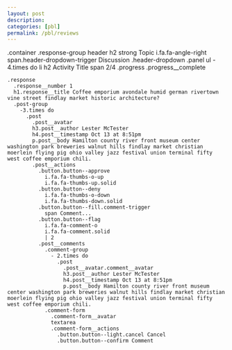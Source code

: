 ```yaml
---
layout: post
description: 
categories: [pbl]
permalink: /pbl/reviews
---
```


<style>
 

$lightgray: #ebeff1
$gray: #cdd7dc
$darkgray: #89989c
$green: #5fbc71
$blue: #4ab2d9
$red: #f26f54

$padding: 15px
$border-radius: 2px
$box-shadow: 0 2px 1px rgba(0, 0, 0, 0.15)
  
*
  box-sizing: border-box

html
  color: #4d4d4d
  background-color: $lightgray
  font-family: "Signika"
  font-size: 16px
  font-weight: 300
  text-rendering: optimizeLegibility 
  -webkit-font-smoothing: antialiased
    
h1
  font-size: 26px
  font-weight: 700
  
h2
  font-size: 18px
  font-weight: 400
  
h3
  font-size: 18px
  font-weight: 700
  
h4
  font-size: 12px
  font-weight: 400
  color: $darkgray
  
ul
  list-style: none
  padding: 0
  margin: 0
  
%avatar
  position: absolute
  top: 15px
  left: 15px
  height: 50px
  width: 50px
  background-color: $darkgray
  border-radius: 50%
  
%button
  position: relative
  display: inline-block
  width: initial
  height: 35px
  padding: 0 10px
  margin-left: 15px
  background-color: white
  color: #4ab2d9
  line-height: 35px
  font-weight: 400
  text-align: center
  border-radius: $border-radius
  cursor: pointer
  border: 1px solid #4ab2d9
  -webkit-transition: all 0.1s
  -o-transition: all 0.1s
  transition: all 0.1s
  &:hover
    background-color: $blue
    color: #FFF
    
%panel
  position: relative
  padding: $padding
  background-color: #FFF
  border-radius: $border-radius
  box-shadow: $box-shadow
  
.panel
  @extend %panel
  
.container
  width: 90%
  max-width: 900px
  margin: 50px auto 100px
  
.response-group
  position: relative
  width: 100%
  padding: 100px $padding $padding
  background-color: #fff
  border-radius: $border-radius
  box-shadow: $box-shadow
  > header
    position: absolute
    top: 0
    left: 0
    right: 0
    padding: 5px $padding
    background-color: transparentize(#FFF,0.25)
    border-radius: $border-radius
    box-shadow: $box-shadow
    z-index: 100
    i
      margin: 0 10px 0 20px
    .header-dropdown-trigger
      border: 1px solid transparent
      padding: 10px
      border-radius: $border-radius
      cursor: pointer
      &:after
        content: "\f078"
        font-family: "FontAwesome"
        font-size: 0.5em
        line-height: 2.5
        vertical-align: top
        margin-left: 5px
      &:hover, &.active
        border: 1px solid $gray
  > .header-dropdown
    display: none
    position: relative
    top: -38px
    left: -16px
    width: calc(100% + 32px)
    padding: $padding 1px
    background: $lightgray
    &.expand
      display: block
    ul
      margin: -$padding
      //padding: 10px 0
    li
      padding: 1em $padding
      cursor: pointer
      border-bottom: 1px solid $lightgray
      h2
        display: inline-block
        margin: 0
      &:hover h2
        font-weight: 700
      span
        float: right
        margin-left: 15px
        line-height: 1.25
    .progress
      float: right
      width: 50%
      margin: 0.25em 0
      
.progress
  position: relative
  width: 100%
  height: 0.75em
  border-radius: 2px
  background-color: $lightgray
  box-shadow: 0 1px 1px rgba(0,0,0,0.1) inset
    
.progress__complete
  position: absolute
  top: 0
  width: 50%
  height: 0.75em
  background-color: $green
  border-radius: 2px
  box-shadow: $box-shadow

.response
  position: relative

.response__number
  position: absolute
  width: 2rem
  height: 2rem
  line-height: 1.8rem
  font-size: 1.2em
  font-weight: 700
  text-align: center
  color: $darkgray
  border: 2px solid $gray
  border-radius: 50%
  
.response__title
  margin-left: 3.25rem
  margin-bottom: 50px  
    
.post-group
  margin-left: 3.5rem
  
.post
  position: relative
  padding: $padding $padding 0 80px
  margin-bottom: 50px
  border: 1px solid $lightgray
  border-bottom: none
  box-shadow: $box-shadow
  
.post__avatar
  @extend %avatar
  
.post__author
  margin-top: 5px
  margin-bottom: 5px 
  
.post__timestamp
  margin-top: 0

.post__actions
  height: 40px
  width: calc(100% + 95px)
  margin-left: -80px
  background-color: $lightgray
  border-top: 1px solid $lightgray
  .button
    float: left
    height: 40px
    width: 40px
    line-height: 40px
    text-align: center
    vertical-align: top
    border-right: 1px solid $gray
    i.solid
      display: none
    &:not(.comment):active i
      transform: scale(1.2)
    &:not(.comment-trigger):hover, &:not(.comment-trigger).active
      background-color: #FFF
      cursor: pointer
      i.solid
        display: inline-block
      i:not(.solid)
        display: none
      &.button--approve
        color: $green
      &.button--deny
        color: $red
  .button--flag
    width: 60px
    border-right: none
    font-weight: 400
    i
      margin-right: 5px
  .button--fill
    width: calc(100% - 140px)
    padding: 0 10px
    text-align: left
    font-size: 16px
    font-weight: 400
    color: $darkgray
    
.post__comments
  display: none
  padding: 15px

.comment-group
  padding-bottom: $padding
  .post
    padding: $padding $padding 0 65px
    margin-bottom: 15px
    box-shadow: none
  .post__avatar
    height: 35px
    width: 35px

.comment-form
  @extend %panel
  height: 100%
  padding: $padding $padding $padding 65px 
  textarea
    width: 100%
    height: 4em
    margin-bottom: 10px
    font-size: 16px
    border: 1px solid $gray
    border-radius: $border-radius
    box-shadow: 0 1px 1px $lightgray inset
    &:focus
      outline: none

.comment-form__avatar
  @extend %avatar
  height: 35px
  width: 35px

.comment-form .comment-form__actions
  text-align: right
  .button
    @extend %button
    float: none
  .button--confirm
    border-color: $green
    color: $green
    &:hover
      background-color: $green
      color: #FFF
  .button--light
    border-color: transparent
    color: $darkgray
    &:hover
      background-color: $darkgray
      color: #FFF

.post--commenting
  .post__actions
    height: initial
  .button.comment-trigger span
    display: none
  .post__comments
    display: block
    margin-top: 40px
    border-top: 1px solid $gray



</style>

<html>
.container
  .response-group
    header
      h2 
        strong Topic 
        i.fa.fa-angle-right
        span.header-dropdown-trigger Discussion 
    .header-dropdown
      .panel
        ul
          - 4.times do
            li 
              h2 Activity Title
              span 2/4
              .progress
                .progress__complete
              
    .response
      .response__number 1
      h1.response__title Coffee emporium avondale humid german rivertown vine street findlay market historic architecture?
      .post-group
        -3.times do
          .post
            .post__avatar
            h3.post__author Lester McTester
            h4.post__timestamp Oct 13 at 8:51pm 
            p.post__body Hamilton county river front museum center washington park breweries walnut hills findlay market christian moerlein flying pig ohio valley jazz festival union terminal fifty west coffee emporium chili.
            .post__actions
              .button.button--approve
                i.fa.fa-thumbs-o-up
                i.fa.fa-thumbs-up.solid
              .button.button--deny
                i.fa.fa-thumbs-o-down
                i.fa.fa-thumbs-down.solid
              .button.button--fill.comment-trigger
                span Comment...
              .button.button--flag
                i.fa.fa-comment-o
                i.fa.fa-comment.solid
                | 2
              .post__comments
                .comment-group
                  - 2.times do
                    .post
                      .post__avatar.comment__avatar
                      h3.post__author Lester McTester
                      h4.post__timestamp Oct 13 at 8:51pm 
                      p.post__body Hamilton county river front museum center washington park breweries walnut hills findlay market christian moerlein flying pig ohio valley jazz festival union terminal fifty west coffee emporium chili.
                .comment-form
                  .comment-form__avatar
                  textarea
                  .comment-form__actions
                    .button.button--light.cancel Cancel
                    .button.button--confirm Comment
 </html>
 
 <script>
 $( ".header-dropdown-trigger" ).click(function() {
  $( this ).toggleClass( "active" );
  $( ".header-dropdown" ).toggleClass( "expand" );
});

$( ".header-dropdown li" ).click(function() {
  $( ".header-dropdown-trigger" ).removeClass( "active" );
  $( ".header-dropdown" ).removeClass( "expand" );
});

$( ".button--approve" ).click(function() {
  $( this ).toggleClass( "active" );
  $( this ).siblings( '.button--deny' ).removeClass( "active" );
});

$( ".button--deny" ).click(function() {
  $( this ).toggleClass( "active" );
  $( this ).siblings( '.button--approve' ).removeClass( "active" );
});

$( ".comment-trigger" ).click(function() {
  $( this ).parent().parent().toggleClass( "post--commenting" );
});

$( ".button--flag" ).click(function() {
  $( this ).parent().parent().toggleClass( "post--commenting" );
});


$( ".button--confirm" ).click(function() {
  $( this ).parent().parent().parent().parent().parent().toggleClass( "post--commenting" );
});

$( ".button.cancel" ).click(function() {
  $( this ).parent().parent().parent().parent().parent().toggleClass( "post--commenting" );
}); 
 </script>
